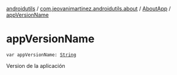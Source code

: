 [androidutils](../../index.md) / [com.jeovanimartinez.androidutils.about](../index.md) / [AboutApp](index.md) / [appVersionName](./app-version-name.md)

# appVersionName

`var appVersionName: `[`String`](https://kotlinlang.org/api/latest/jvm/stdlib/kotlin/-string/index.html)

Version de la aplicación


